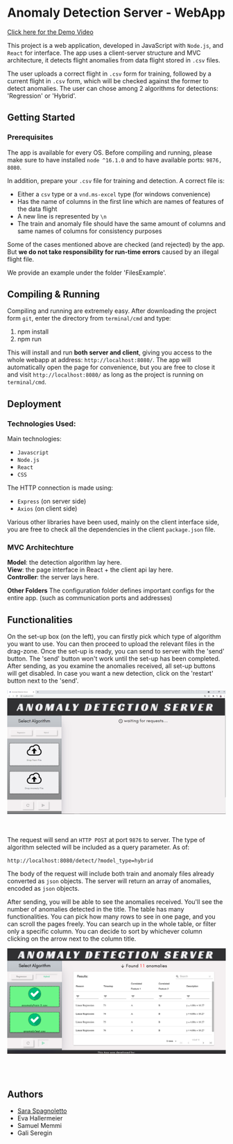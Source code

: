 # Anomaly Detection Server - WebApp

[Click here for the Demo Video](https://youtu.be/ZN5gbD_lrnE)

This project is a web application, developed in JavaScript with `Node.js`, and `React` for interface. The app uses a client-server structure and MVC architecture, it detects flight anomalies from data flight stored in `.csv` files.

The user uploads a correct flight in `.csv` form for training, followed by a current flight in `.csv` form, which will be checked against the former to detect anomalies. The user can chose among 2 algorithms for detections: 'Regression' or 'Hybrid'.

## Getting Started

### Prerequisites
The app is available for every OS. Before compiling and running, please make sure to have installed `node ^16.1.0` and to have available ports: `9876, 8080`.

In addition, prepare your `.csv` file for training and detection. A correct file is:

- Either a `csv` type or a `vnd.ms-excel` type (for windows convenience)
- Has the name of columns in the first line which are names of features of the data flight
- A new line is represented by `\n`
- The train and anomaly file should have the same amount of columns and same names of columns for consistency purposes

Some of the cases mentioned above are checked (and rejected) by the app. But **we do not take responsibility for run-time errors** caused by an illegal flight file.

We provide an example under the folder 'FilesExample'.

## Compiling & Running

Compiling and running are extremely easy. After downloading the project form `git`, enter the directory from `terminal/cmd` and type:
1. npm install
2. npm run

This will install and run **both server and client**, giving you access to the whole webapp at address: `http://localhost:8080/`.
The app will automatically open the page for convenience, but you are free to close it and visit  `http://localhost:8080/` as long as the project is running on  `terminal/cmd`.

## Deployment

### Technologies Used:
Main technologies:
- `Javascript`
- `Node.js`
- `React`
- `CSS`

The HTTP connection is made using:
- `Express` (on server side)
- `Axios` (on client side)

Various other libraries have been used, mainly on the client interface side,  you are free to check all the dependencies in the client `package.json` file.

### MVC Architechture

**Model**: the detection algorithm lay here.  
**View**: the page interface in React + the client api lay here.  
**Controller**: the server lays here.  

**Other Folders**
The configuration folder defines important configs for the entire app. (such as communication ports and addresses)

## Functionalities

On the set-up box (on the left), you can firstly pick which type of algorithm you want to use. You can then proceed to upload the relevant files in the drag-zone. Once the set-up is ready, you can send to server with the 'send' button. The 'send' button won't work until the set-up has been completed.  
After sending, as you examine the anomalies received, all set-up buttons will get disabled. In case you want a new detection, click on the 'restart' button next to the 'send'.

<kbd>
  <img src="MediaReadMe/firstpage.PNG" width="800"/>
</kbd>

<br/><br/>
The request will send an `HTTP POST` at port `9876` to server. The type of algorithm selected will be included as a query parameter. As of:
```
http://localhost:8080/detect/?model_type=hybrid
```
The body of the request will include both train and anomaly files already converted as `json` objects.
The server will return an array of anomalies, encoded as `json` objects.

After sending, you will be able to see the anomalies received. You'll see the number of anomalies detected in the title. The table has many functionalities.
You can pick how many rows to see in one page, and you can scroll the pages freely. You can search up in the whole table, or filter only a specific column.
You can decide to sort by whichever column clicking on the arrow next to the column title.

<kbd>
  <img src="MediaReadMe/anomalies.PNG" width="800"/>
</kbd>

<br/><br/>

## Authors
- [Sara Spagnoletto](https://github.com/saraspagno)
- Eva Hallermeier
- Samuel Memmi
- Gali Seregin

